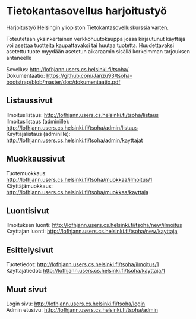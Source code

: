 # Tietokantasovellus harjoitustyö

Harjoitustyö Helsingin yliopiston Tietokantasovelluskurssia varten.

Toteutetaan yksinkertainen verkkohuutokauppa jossa kirjautunut käyttäjä voi asettaa tuotteita kaupattavaksi tai huutaa tuotetta. Huudettavaksi asetettu tuote myydään asetetun aikaraamin sisällä korkeimman tarjouksen antaneelle

Sovellus: http://lofhjann.users.cs.helsinki.fi/tsoha/ <br/>
Dokumentaatio: https://github.com/Janzu93/tsoha-bootstrap/blob/master/doc/dokumentaatio.pdf

## Listaussivut

Ilmoituslistaus: http://lofhjann.users.cs.helsinki.fi/tsoha/listaus <br/>
Ilmoituslistaus (adminille): http://lofhjann.users.cs.helsinki.fi/tsoha/admin/listaus <br/>
Kayttajalistaus (adminille): http://lofhjann.users.cs.helsinki.fi/tsoha/admin/kayttajat <br/>

## Muokkaussivut

Tuotemuokkaus: http://lofhjann.users.cs.helsinki.fi/tsoha/muokkaa/ilmoitus/1 <br/>
Käyttäjämuokkaus: http://lofhjann.users.cs.helsinki.fi/tsoha/muokkaa/kayttaja

## Luontisivut

Ilmoituksen luonti: http://lofhjann.users.cs.helsinki.fi/tsoha/new/ilmoitus <br />
Kayttajan luonti: http://lofhjann.users.cs.helsinki.fi/tsoha/new/kayttaja
## Esittelysivut
Tuotetiedot: http://lofhjann.users.cs.helsinki.fi/tsoha/ilmoitus/1 <br/>
Käyttäjätiedot: http://lofhjann.users.cs.helsinki.fi/tsoha/kayttaja/1

## Muut sivut
Login sivu: http://lofhjann.users.cs.helsinki.fi/tsoha/login <br/>
Admin etusivu: http://lofhjann.users.cs.helsinki.fi/tsoha/admin
